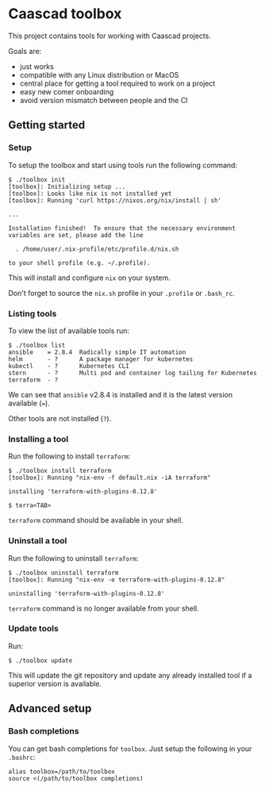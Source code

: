 # Caascad toolbox

This project contains tools for working with Caascad projects.

Goals are:

  * just works
  * compatible with any Linux distribution or MacOS
  * central place for getting a tool required to work on a project
  * easy new comer onboarding
  * avoid version mismatch between people and the CI

## Getting started

### Setup

To setup the toolbox and start using tools run the following command:

    $ ./toolbox init
    [toolbox]: Initializing setup ...
    [toolbox]: Looks like nix is not installed yet
    [toolbox]: Running 'curl https://nixos.org/nix/install | sh'

    ...

    Installation finished!  To ensure that the necessary environment
    variables are set, please add the line

      . /home/user/.nix-profile/etc/profile.d/nix.sh

    to your shell profile (e.g. ~/.profile).

This will install and configure `nix` on your system.

Don't forget to source the `nix.sh` profile in your `.profile` or `.bash_rc`.

### Listing tools

To view the list of available tools run:

    $ ./toolbox list
    ansible    = 2.8.4  Radically simple IT automation
    helm       - ?      A package manager for kubernetes
    kubectl    - ?      Kubernetes CLI
    stern      - ?      Multi pod and container log tailing for Kubernetes
    terraform  - ?

We can see that `ansible` v2.8.4 is installed and it is the latest version available (`=`).

Other tools are not installed (`?`).

### Installing a tool

Run the following to install `terraform`:

    $ ./toolbox install terraform
    [toolbox]: Running "nix-env -f default.nix -iA terraform"

    installing 'terraform-with-plugins-0.12.8'

    $ terra<TAB>

`terraform` command should be available in your shell.

### Uninstall a tool

Run the following to uninstall `terraform`:

    $ ./toolbox uninstall terraform
    [toolbox]: Running "nix-env -e terraform-with-plugins-0.12.8"

    uninstalling 'terraform-with-plugins-0.12.8'

`terraform` command is no longer available from your shell.

### Update tools

Run:

    $ ./toolbox update

This will update the git repository and update any already installed
tool if a superior version is available.

## Advanced setup

### Bash completions

You can get bash completions for `toolbox`. Just setup the following
in your `.bashrc`:

    alias toolbox=/path/to/toolbox
    source <(/path/to/toolbox completions)

